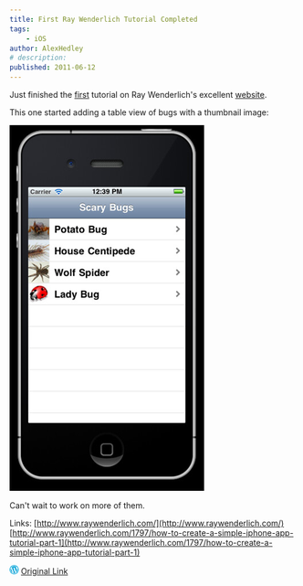 ```yaml
---
title: First Ray Wenderlich Tutorial Completed
tags:
    - iOS
author: AlexHedley
# description: 
published: 2011-06-12
---
```


Just finished the [first](http://www.raywenderlich.com/1797/how-to-create-a-simple-iphone-app-tutorial-part-1) tutorial on Ray Wenderlich's excellent [website](http://www.raywenderlich.com/).

This one started adding a table view of bugs with a thumbnail image:

![Scary Bug - Table View](images/5824299636_c8c8ec08e5_z.jpg)

Can't wait to work on more of them.

Links: [http://www.raywenderlich.com/](http://www.raywenderlich.com/) [http://www.raywenderlich.com/1797/how-to-create-a-simple-iphone-app-tutorial-part-1](http://www.raywenderlich.com/1797/how-to-create-a-simple-iphone-app-tutorial-part-1)

![Wordpress](../images/wordpress.png "Wordpress") [Original Link](https://alexhedley.wordpress.com/2011/06/12/first-ray-wenderlich-tutorial-completed/)

